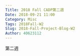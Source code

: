 ```yaml
---
Title: 2018 Fall CADP第二週
Date: 2018-09-21 11:00
Category: Misc
Tags: 2018Fall-W2
Slug: 2018-Fall-Project-Blog-W2
Author: 40623112
---
```


第二週

<!-- PELICAN_END_SUMMARY -->